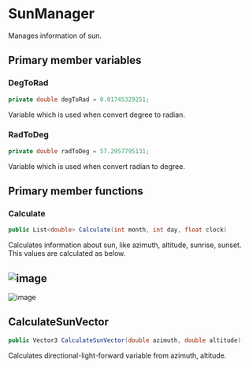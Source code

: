 # SunManager
Manages information of sun.

## Primary member variables
### DegToRad
```cs
private double degToRad = 0.01745329251;
```
Variable which is used when convert degree to radian.

### RadToDeg
```cs
private double radToDeg = 57.2957795131;
```
Variable which is used when convert radian to degree.

## Primary member functions
### Calculate
```cs
public List<double> Calculate(int month, int day, float clock)
```
Calculates information about sun, like azimuth, altitude, sunrise, sunset. This values are calculated as below.

![image](https://user-images.githubusercontent.com/51505940/146635503-f0967122-653a-44dd-b3b3-237be017d4de.png)
----------------------------------------------
![image](https://user-images.githubusercontent.com/51505940/146635523-0bd1c0b1-b3e1-463d-ac84-ddf84ec1e5f1.png)

## CalculateSunVector
```cs
public Vector3 CalculateSunVector(double azimuth, double altitude)
```
Calculates directional-light-forward variable from azimuth, altitude.
